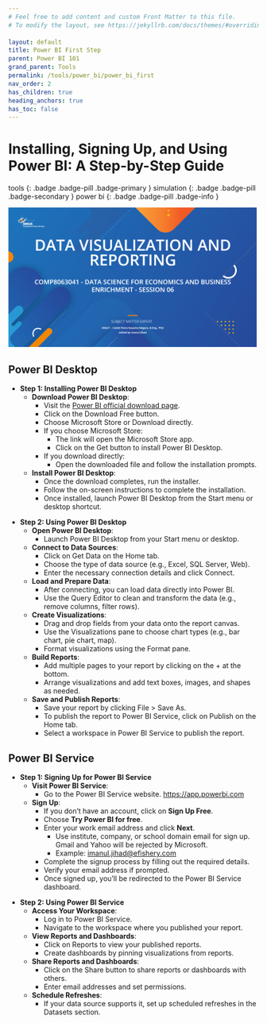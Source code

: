 ```yaml
---
# Feel free to add content and custom Front Matter to this file.
# To modify the layout, see https://jekyllrb.com/docs/themes/#overriding-theme-defaults

layout: default
title: Power BI First Step
parent: Power BI 101
grand_parent: Tools
permalink: /tools/power_bi/power_bi_first
nav_order: 2
has_children: true
heading_anchors: true
has_toc: false
---
```


# Installing, Signing Up, and Using Power BI: A Step-by-Step Guide

tools
{: .badge .badge-pill .badge-primary }
simulation
{: .badge .badge-pill .badge-secondary }
power bi
{: .badge .badge-pill .badge-info }

<img src="/assets/images/tools/power_bi_01.png" alt="drawing"  width="500"/>

## Power BI Desktop

- **Step 1: Installing Power BI Desktop**
    - **Download Power BI Desktop**:
        - Visit the [Power BI official download page](https://powerbi.microsoft.com/en-us/desktop/).
        - Click on the Download Free button.
        - Choose Microsoft Store or Download directly.
        - If you choose Microsoft Store:
            - The link will open the Microsoft Store app.
            - Click on the Get button to install Power BI Desktop.
        - If you download directly:
            - Open the downloaded file and follow the installation prompts.
    - **Install Power BI Desktop**:
        - Once the download completes, run the installer.
        - Follow the on-screen instructions to complete the installation.
        - Once installed, launch Power BI Desktop from the Start menu or desktop shortcut.

<p></p>

- **Step 2: Using Power BI Desktop**
    - **Open Power BI Desktop**:
        - Launch Power BI Desktop from your Start menu or desktop.
    - **Connect to Data Sources**:
        - Click on Get Data on the Home tab.
        - Choose the type of data source (e.g., Excel, SQL Server, Web).
        - Enter the necessary connection details and click Connect.
    - **Load and Prepare Data**:
        - After connecting, you can load data directly into Power BI.
        - Use the Query Editor to clean and transform the data (e.g., remove columns, filter rows).
    - **Create Visualizations**:
        - Drag and drop fields from your data onto the report canvas.
        - Use the Visualizations pane to choose chart types (e.g., bar chart, pie chart, map).
        - Format visualizations using the Format pane.
    - **Build Reports**:
        - Add multiple pages to your report by clicking on the + at the bottom.
        - Arrange visualizations and add text boxes, images, and shapes as needed.
    - **Save and Publish Reports**:
        - Save your report by clicking File > Save As.
        - To publish the report to Power BI Service, click on Publish on the Home tab.
        - Select a workspace in Power BI Service to publish the report.

## Power BI Service

- **Step 1: Signing Up for Power BI Service**
    - **Visit Power BI Service**:
        - Go to the Power BI Service website. https://app.powerbi.com
    - **Sign Up**:
        - If you don’t have an account, click on **Sign Up Free**.
        - Choose **Try Power BI for free**.
        - Enter your work email address and click **Next**.
            - Use institute, company, or school domain email for sign up. Gmail and Yahoo will be rejected by Microsoft.
            - Example: imanul.jihad@efishery.com
        - Complete the signup process by filling out the required details.
        - Verify your email address if prompted.
        - Once signed up, you’ll be redirected to the Power BI Service dashboard.

<p></p>

- **Step 2: Using Power BI Service**
    - **Access Your Workspace**:
        - Log in to Power BI Service.
        - Navigate to the workspace where you published your report.
    - **View Reports and Dashboards**:
        - Click on Reports to view your published reports.
        - Create dashboards by pinning visualizations from reports.
    - **Share Reports and Dashboards**:
        - Click on the Share button to share reports or dashboards with others.
        - Enter email addresses and set permissions.
    - **Schedule Refreshes**:
        - If your data source supports it, set up scheduled refreshes in the Datasets section.
